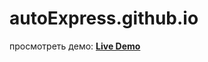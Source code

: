 # autoExpress.github.io

просмотреть демо:
**[Live Demo](https://beast1309.github.io/autoExpress.github.io/)**
